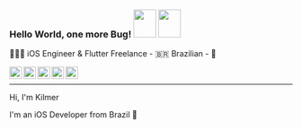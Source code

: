 ### Hello World, one more Bug! <img src="https://media.giphy.com/media/bfrlODgSLqXxS/giphy.gif" width="40" height="50" /> <img src="https://media.giphy.com/media/l378BaFZ8AUJ20NvW/giphy.gif" width="40" height="50" />

👨🏿‍💻 iOS Engineer  & Flutter Freelance - 🇧🇷 Brazilian - 🧐 

<a target="_blank" href="https://www.linkedin.com/in/marcos-kilmer/">
  <img align="left" alt="LinkdeIN" width="22px" src="https://cdn.jsdelivr.net/npm/simple-icons@v3/icons/linkedin.svg" />
</a>
<a target="_blank" href="https://api.whatsapp.com/send?phone=5585989654018">
  <img align="left" alt="Whatsapp" width="22px" src="https://cdn.jsdelivr.net/npm/simple-icons@v3/icons/whatsapp.svg" />
</a>
<a target="_blank" href="https://www.instagram.com/marcos_kilmer/">
  <img align="left" alt="Instagram" width="22px" src="https://cdn.jsdelivr.net/npm/simple-icons@v3/icons/instagram.svg" />
</a>
<a target="_blank" href="https://dev.to/mkilmer">
  <img align="left" alt="Devto" width="22px" src="https://cdn.jsdelivr.net/npm/simple-icons@v3/icons/dev-dot-to.svg" />
</a>
<a target="_blank" href="mailto:marcoskilmer1@gmail.com">
  <img align="left" alt="Gmail" width="22px" src="https://cdn.jsdelivr.net/npm/simple-icons@v3/icons/gmail.svg" />
</a>

<br>
<hr></hr>

Hi, I'm Kilmer

I'm an iOS Developer from Brazil 💚

  
